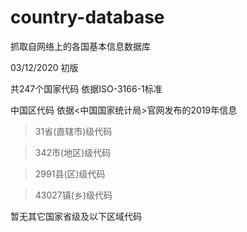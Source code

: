 # country-database
抓取自网络上的各国基本信息数据库

03/12/2020 初版

共247个国家代码 依据ISO-3166-1标准

中国区代码  依据<中国国家统计局>官网发布的2019年信息

> 31省(直辖市)级代码

> 342市(地区)级代码

> 2991县(区)级代码

> 43027镇(乡)级代码

暂无其它国家省级及以下区域代码
